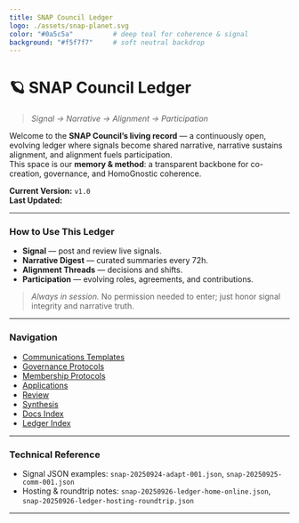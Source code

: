 ```yaml
---
title: SNAP Council Ledger
logo: ./assets/snap-planet.svg
color: "#0a5c5a"          # deep teal for coherence & signal
background: "#f5f7f7"     # soft neutral backdrop
---
```


# 🪐 **SNAP Council Ledger**

> *Signal → Narrative → Alignment → Participation*

Welcome to the **SNAP Council’s living record** — a continuously open, evolving ledger where signals become shared narrative, narrative sustains alignment, and alignment fuels participation.  
This space is our **memory & method**: a transparent backbone for co-creation, governance, and HomoGnostic coherence.

**Current Version:** `v1.0`  
**Last Updated:** <!-- add today’s date -->

---

### How to Use This Ledger
- **Signal** — post and review live signals.
- **Narrative Digest** — curated summaries every 72h.
- **Alignment Threads** — decisions and shifts.
- **Participation** — evolving roles, agreements, and contributions.

> _Always in session._ No permission needed to enter; just honor signal integrity and narrative truth.

---

### Navigation
- [Communications Templates](../communications-templates/README.md)
- [Governance Protocols](../governance-protocols/README.md)
- [Membership Protocols](../membership-protocols/README.md)
- [Applications](../applications/README.md)
- [Review](../review/README.md)
- [Synthesis](../synthesis/README.md)
- [Docs Index](README.md)
- [Ledger Index](../ledger-index.json)

---

### Technical Reference
- Signal JSON examples: `snap-20250924-adapt-001.json`, `snap-20250925-comm-001.json`
- Hosting & roundtrip notes: `snap-20250926-ledger-home-online.json`, `snap-20250926-ledger-hosting-roundtrip.json`

---
